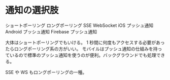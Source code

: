 # 通知の選択肢

ショートポーリング
ロングポーリング
SSE
WebSocket
iOS プッシュ通知
Android プッシュ通知
Firebase プッシュ通知

大体はショートポーリングでもいける。
1 秒間に何度もアクセスする必要があったらロングポーリング系の方がいい。
モバイルはプッシュ通知の仕組みを持っているので標準のプッシュ通知を使うのが便利。バックグラウンドでも処理できる。

SSE や WS もロングポーリングの一種。
